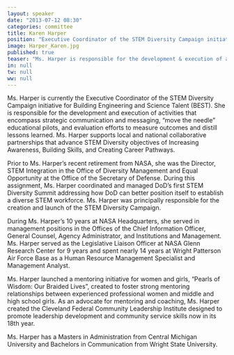 ```yaml
---
layout: speaker
date: "2013-07-12 08:30"
categories: committee
title: Karen Harper
position: "Executive Coordinator of the STEM Diversity Campaign initiative, Building Engineering and Science Talent (BEST)"
image: Harper_Karen.jpg
published: true
teaser: "Ms. Harper is responsible for the development & execution of activities that encompass strategic communication and messaging, “move the needle” educational pilots, and evaluation efforts to measure outcomes & distill lessons learned."
in: null
tw: null
ww: null
---
```


Ms. Harper is currently the Executive Coordinator of the STEM Diversity Campaign initiative for Building Engineering and Science Talent (BEST). She is responsible for the development and execution of activities that encompass strategic communication and messaging, “move the needle” educational pilots, and evaluation efforts to measure outcomes and distill lessons learned. Ms. Harper supports local and national collaborative partnerships that advance STEM Diversity objectives of Increasing Awareness, Building Skills, and Creating Career Pathways.

Prior to Ms. Harper’s recent retirement from NASA, she was the Director, STEM Integration in the Office of Diversity Management and Equal Opportunity at the Office of the Secretary of Defense. During this assignment, Ms. Harper coordinated and managed DoD’s first STEM Diversity Summit addressing how DoD can better position itself to establish a diverse STEM workforce.  Ms. Harper was principally responsible for the creation and launch of the STEM Diversity Campaign.

During Ms. Harper’s 10 years at NASA Headquarters, she served in management positions in the Offices of the Chief Information Officer, General Counsel, Agency Administrator, and Institutions and Management. Ms. Harper served as the Legislative Liaison Officer at NASA Glenn Research Center for 9 years and spent nearly 14 years at Wright Patterson Air Force Base as a Human Resource Management Specialist and Management Analyst.  

Ms. Harper launched a mentoring initiative for women and girls, “Pearls of Wisdom: Our Braided Lives”, created to foster strong mentoring relationships between experienced professional women and middle and high school girls. As an advocate for mentoring and coaching, Ms. Harper created the Cleveland Federal Community Leadership Institute designed to promote leadership development and community service skills now in its 18th year.  

Ms. Harper has a Masters in Administration from Central Michigan University and Bachelors in Communication from Wright State University.
